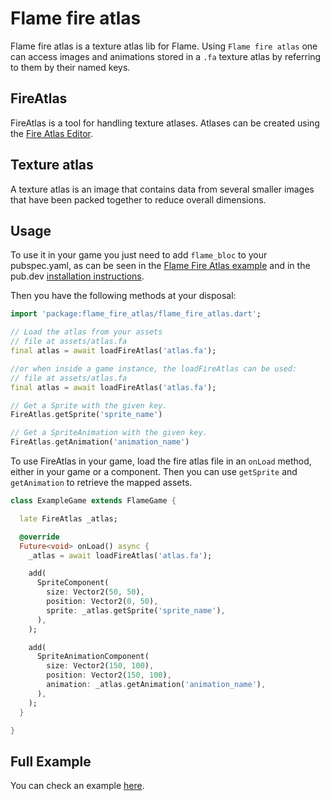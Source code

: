 # Flame fire atlas

Flame fire atlas is a texture atlas lib for Flame. Using `Flame fire atlas` one can access images
and animations stored in a `.fa` texture atlas by referring to them by their named keys.


## FireAtlas

FireAtlas is a tool for handling texture atlases. Atlases can be created using
the [Fire Atlas Editor](https://fire-atlas.flame-engine.org/#/).


## Texture atlas

A texture atlas is an image that contains data from several smaller images that have been packed
together to reduce overall dimensions.


## Usage

To use it in your game you just need to add `flame_bloc` to your pubspec.yaml, as can be seen in the
[Flame Fire Atlas example](https://github.com/flame-engine/flame/tree/main/packages/flame_fire_atlas/example)
and in the pub.dev [installation instructions](https://pub.dev/packages/flame_fire_atlas).

Then you have the following methods at your disposal:

```dart
import 'package:flame_fire_atlas/flame_fire_atlas.dart';

// Load the atlas from your assets
// file at assets/atlas.fa
final atlas = await loadFireAtlas('atlas.fa');

//or when inside a game instance, the loadFireAtlas can be used:
// file at assets/atlas.fa
final atlas = await loadFireAtlas('atlas.fa');

// Get a Sprite with the given key.
FireAtlas.getSprite('sprite_name')

// Get a SpriteAnimation with the given key.
FireAtlas.getAnimation('animation_name')
```

To use FireAtlas in your game, load the fire atlas file in an `onLoad` method, either in your game
or a component. Then you can use `getSprite` and `getAnimation` to retrieve the mapped assets.

```dart
class ExampleGame extends FlameGame {

  late FireAtlas _atlas;

  @override
  Future<void> onLoad() async {
    _atlas = await loadFireAtlas('atlas.fa');

    add(
      SpriteComponent(
        size: Vector2(50, 50),
        position: Vector2(0, 50),
        sprite: _atlas.getSprite('sprite_name'),
      ),
    );

    add(
      SpriteAnimationComponent(
        size: Vector2(150, 100),
        position: Vector2(150, 100),
        animation: _atlas.getAnimation('animation_name'),
      ),
    );
  }

}
```


## Full Example

You can check an example
[here](https://github.com/flame-engine/flame/tree/main/packages/flame_fire_atlas/example).


